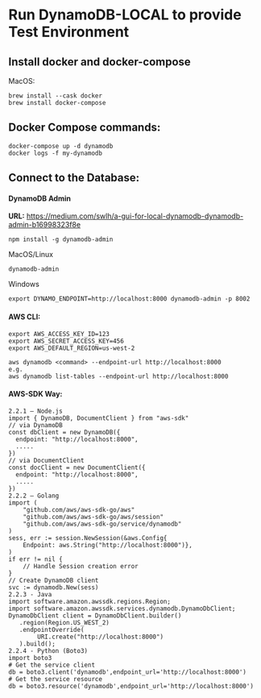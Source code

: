 # Run DynamoDB-LOCAL to provide Test Environment

## Install docker and docker-compose
MacOS:
```
brew install --cask docker
brew install docker-compose
```

## Docker Compose commands:
 ```
 docker-compose up -d dynamodb
 docker logs -f my-dynamodb
 ```
## Connect to the Database:
#### DynamoDB Admin
**URL:** https://medium.com/swlh/a-gui-for-local-dynamodb-dynamodb-admin-b16998323f8e
```
npm install -g dynamodb-admin
```
MacOS/Linux
```
dynamodb-admin
```
Windows
```
export DYNAMO_ENDPOINT=http://localhost:8000 dynamodb-admin -p 8002
```

#### AWS CLI:
 ```
 export AWS_ACCESS_KEY_ID=123
 export AWS_SECRET_ACCESS_KEY=456
 export AWS_DEFAULT_REGION=us-west-2

 aws dynamodb <command> --endpoint-url http://localhost:8000
 e.g.
 aws dynamodb list-tables --endpoint-url http://localhost:8000
 ```
#### AWS-SDK Way:
 ```
 2.2.1 — Node.js
 import { DynamoDB, DocumentClient } from "aws-sdk"
 // via DynamoDB
 const dbClient = new DynamoDB({
   endpoint: "http://localhost:8000",
   .....
 })
 // via DocumentClient
 const docClient = new DocumentClient({
   endpoint: "http://localhost:8000",
   .....
 })
 2.2.2 — Golang
 import (
     "github.com/aws/aws-sdk-go/aws"
     "github.com/aws/aws-sdk-go/aws/session"
     "github.com/aws/aws-sdk-go/service/dynamodb"
 )
 sess, err := session.NewSession(&aws.Config{     
     Endpoint: aws.String("http://localhost:8000")}, 
 )
 if err != nil {     
     // Handle Session creation error 
 }
 // Create DynamoDB client 
 svc := dynamodb.New(sess)
 2.2.3 - Java
 import software.amazon.awssdk.regions.Region;
 import software.amazon.awssdk.services.dynamodb.DynamoDbClient;
 DynamoDbClient client = DynamoDbClient.builder()
    .region(Region.US_WEST_2) 
    .endpointOverride(
         URI.create("http://localhost:8000")
    ).build();
 2.2.4 - Python (Boto3)
 import boto3
 # Get the service client
 db = boto3.client('dynamodb',endpoint_url='http://localhost:8000')
 # Get the service resource
 db = boto3.resource('dynamodb',endpoint_url='http://localhost:8000')
 ```
